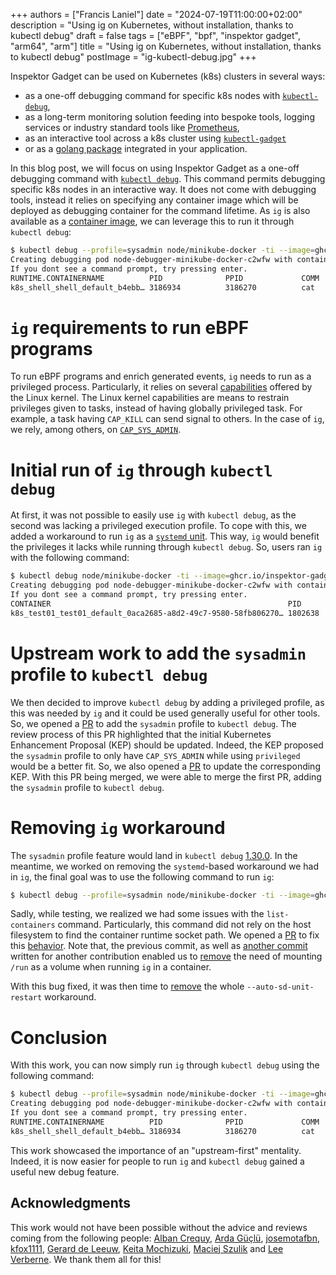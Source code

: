 +++
authors = ["Francis Laniel"]
date = "2024-07-19T11:00:00+02:00"
description = "Using ig on Kubernetes, without installation, thanks to kubectl debug"
draft = false
tags = ["eBPF", "bpf", "inspektor gadget", "arm64", "arm"]
title = "Using ig on Kubernetes, without installation, thanks to kubectl debug"
postImage = "ig-kubectl-debug.jpg"
+++

Inspektor Gadget can be used on Kubernetes (k8s) clusters in several ways:

* as a one-off debugging command for specific k8s nodes with [`kubectl-debug`](https://inspektor-gadget.io/docs/latest/getting-started/quick-start/#quick-start-on-kubernetes),
* as a long-term monitoring solution feeding into bespoke tools, logging services or industry standard tools like [Prometheus](https://inspektor-gadget.io/docs/latest/guides/prometheus/),
* as an interactive tool across a k8s cluster using [`kubectl-gadget`](https://inspektor-gadget.io/docs/latest/getting-started/install-kubernetes/#installing-kubectl-gadget)
* or as a [golang package](https://github.com/inspektor-gadget/inspektor-gadget/blob/main/examples/README.md) integrated in your application.

In this blog post, we will focus on using Inspektor Gadget as a one-off debugging command with [`kubectl debug`](https://kubernetes.io/docs/reference/kubectl/generated/kubectl_debug/).
This command permits debugging specific k8s nodes in an interactive way.
It does not come with debugging tools, instead it relies on specifying any container image which will be deployed as debugging container for the command lifetime.
As `ig` is also available as a [container image](https://github.com/inspektor-gadget/inspektor-gadget/pkgs/container/ig), we can leverage this to run it through `kubectl debug`:

```bash
$ kubectl debug --profile=sysadmin node/minikube-docker -ti --image=ghcr.io/inspektor-gadget/ig -- ig trace exec
Creating debugging pod node-debugger-minikube-docker-c2wfw with container debugger on node minikube-docker.
If you dont see a command prompt, try pressing enter.
RUNTIME.CONTAINERNAME          PID              PPID             COMM             RET ARGS
k8s_shell_shell_default_b4ebb… 3186934          3186270          cat              0   /bin/cat file
```

# `ig` requirements to run eBPF programs

To run eBPF programs and enrich generated events, `ig` needs to run as a privileged process.
Particularly, it relies on several [capabilities](https://linux.die.net/man/7/capabilities) offered by the Linux kernel.
The Linux kernel capabilities are means to restrain privileges given to tasks, instead of having globally privileged task.
For example, a task having `CAP_KILL` can send signal to others.
In the case of `ig`, we rely, among others, on [`CAP_SYS_ADMIN`](https://github.com/inspektor-gadget/inspektor-gadget/blob/e8c9955a7af1de1c052e9f4037927094127cc921/charts/gadget/templates/daemonset.yaml#L106-L127).

# Initial run of `ig` through `kubectl debug`

At first, it was not possible to easily use `ig` with `kubectl debug`, as the second was lacking a privileged execution profile.
To cope with this, we added a workaround to run `ig` as a [`systemd` unit](https://github.com/inspektor-gadget/inspektor-gadget/commit/a65dbbc6bcfdaa65376cf1955edc2c26dbb72332#diff-d6b4dbebf753ac89f982745ac89513f5f3b09ec334f96c72253383bbf865be3fR76-R208).
This way, `ig` would benefit the privileges it lacks while running through `kubectl debug`.
So, users ran `ig` with the following command:

```bash
$ kubectl debug node/minikube-docker -ti --image=ghcr.io/inspektor-gadget/ig -- ig --auto-sd-unit-restart trace exec
Creating debugging pod node-debugger-minikube-docker-c2wfw with container debugger on node minikube-docker.
If you dont see a command prompt, try pressing enter.
CONTAINER                                                     PID        PPID       COMM             RET ARGS
k8s_test01_test01_default_0aca2685-a8d2-49c7-9580-58fb806270… 1802638    1800551    cat              0   /bin/cat README
```

# Upstream work to add the `sysadmin` profile to `kubectl debug`

We then decided to improve `kubectl debug` by adding a privileged profile, as this was needed by `ig` and it could be used generally useful for other tools.
So, we opened a [PR](https://github.com/kubernetes/kubernetes/pull/119200) to add the `sysadmin` profile to `kubectl debug`.
The review process of this PR highlighted that the initial Kubernetes Enhancement Proposal (KEP) should be updated.
Indeed, the KEP proposed the `sysadmin` profile to only have `CAP_SYS_ADMIN` while using `privileged` would be a better fit.
So, we also opened a [PR](https://github.com/kubernetes/enhancements/pull/4234) to update the corresponding KEP.
With this PR being merged, we were able to merge the first PR, adding the `sysadmin` profile to `kubectl debug`.

# Removing `ig` workaround

The `sysadmin` profile feature would land in `kubectl debug` [1.30.0](https://github.com/kubernetes/kubernetes/blob/master/CHANGELOG/CHANGELOG-1.30.md).
In the meantime, we worked on removing the `systemd`-based workaround we had in `ig`, the final goal was to use the following command to run `ig`:

```bash
$ kubectl debug --profile=sysadmin node/minikube-docker -ti --image=ghcr.io/inspektor-gadget/ig -- ig trace exec
```

Sadly, while testing, we realized we had some issues with the `list-containers` command.
Particularly, this command did not rely on the host filesystem to find the container runtime socket path.
We opened a [PR](https://github.com/inspektor-gadget/inspektor-gadget/pull/3030) to fix this [behavior](https://github.com/inspektor-gadget/inspektor-gadget/commit/51612b513af24624b32b5b2677cafd69a0d24ca8).
Note that, the previous commit, as well as [another commit](https://github.com/inspektor-gadget/inspektor-gadget/commit/99f1f2afe8cdd3d0f99a9d660a42c6e5c77900f9) written for another contribution enabled us to [remove](https://github.com/inspektor-gadget/inspektor-gadget/commit/606af855de2c6e84680546ba27c70f02727d4bee) the need of mounting `/run` as a volume when running `ig` in a container.

With this bug fixed, it was then time to [remove](https://github.com/inspektor-gadget/inspektor-gadget/commit/9fd572e2b58eb95b4652704f57516a83cdb4310d) the whole `--auto-sd-unit-restart` workaround.

# Conclusion

With this work, you can now simply run `ig` through `kubectl debug` using the following command:

```bash
$ kubectl debug --profile=sysadmin node/minikube-docker -ti --image=ghcr.io/inspektor-gadget/ig -- ig trace exec
Creating debugging pod node-debugger-minikube-docker-c2wfw with container debugger on node minikube-docker.
If you dont see a command prompt, try pressing enter.
RUNTIME.CONTAINERNAME          PID              PPID             COMM             RET ARGS
k8s_shell_shell_default_b4ebb… 3186934          3186270          cat              0   /bin/cat file
```

This work showcased the importance of an "upstream-first" mentality.
Indeed, it is now easier for people to run `ig` and `kubectl debug` gained a useful new debug feature.

## Acknowledgments

This work would not have been possible without the advice and reviews coming from the following people: [Alban Crequy](https://github.com/alban), [Arda Güçlü](https://github.com/ardaguclu), [josemotafbn](https://github.com/josemotafbn), [kfox1111](https://github.com/kfox1111), [Gerard de Leeuw](https://github.com/lion7), [Keita Mochizuki](https://github.com/mochizuki875), [Maciej Szulik](https://github.com/soltysh) and [Lee Verberne](https://github.com/verb).
We thank them all for this!
